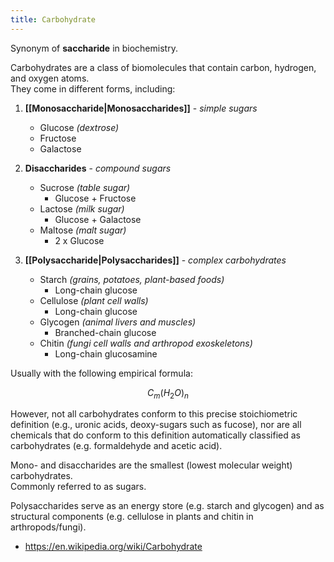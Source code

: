 ```yaml
---
title: Carbohydrate
---
```


Synonym of **saccharide** in biochemistry.  

Carbohydrates are a class of biomolecules that contain carbon, hydrogen, and oxygen atoms.  
They come in different forms, including:  

1. **[[Monosaccharide|Monosaccharides]]** - *simple sugars*  
	- Glucose *(dextrose)*
	- Fructose
	- Galactose

2. **Disaccharides** - *compound sugars*  
	- Sucrose *(table sugar)*
		- Glucose + Fructose
    - Lactose *(milk sugar)*
	    -  Glucose + Galactose
    - Maltose *(malt sugar)*
	    - 2 x Glucose

3. **[[Polysaccharide|Polysaccharides]]** - *complex carbohydrates*  
    - Starch *(grains, potatoes, plant-based foods)*
	    - Long-chain glucose
    - Cellulose *(plant cell walls)*
	    - Long-chain glucose
    - Glycogen *(animal livers and muscles)*
	    - Branched-chain glucose
	- Chitin *(fungi cell walls and arthropod exoskeletons)*
		- Long-chain glucosamine

Usually with the following empirical formula:

$$
C_{m}(H_{2}O)_{n}
$$

However, not all carbohydrates conform to this precise stoichiometric definition (e.g., uronic acids, deoxy-sugars such as fucose), nor are all chemicals that do conform to this definition automatically classified as carbohydrates (e.g. formaldehyde and acetic acid).

Mono- and disaccharides are the smallest (lowest molecular weight) carbohydrates.  
Commonly referred to as sugars.  

Polysaccharides serve as an energy store (e.g. starch and glycogen) and as structural components (e.g. cellulose in plants and chitin in arthropods/fungi).

- https://en.wikipedia.org/wiki/Carbohydrate
